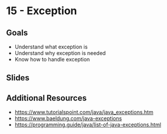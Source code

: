 # 15 - Exception

<Teacher name="Heeeun"></Teacher>

## Goals
- Understand what exception is
- Understand why exception is needed
- Know how to handle exception

## Slides
<GoogleSlides src="https://docs.google.com/presentation/d/e/2PACX-1vRxO7DsrKY8_sGGsck8RKYVAkjrDNUpfsddeD7f75uS0O09_uVPyXH5AZh4tLHIX7MArYp14ap9yXa0/embed?start=false&loop=false&delayms=3000"></GoogleSlides>

## Additional Resources

- https://www.tutorialspoint.com/java/java_exceptions.htm
- https://www.baeldung.com/java-exceptions
- https://programming.guide/java/list-of-java-exceptions.html
